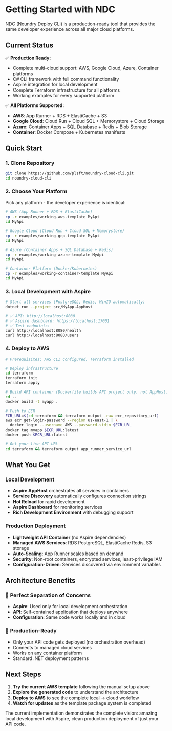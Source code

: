 # Getting Started with NDC

NDC (Noundry Deploy CLI) is a production-ready tool that provides the same developer experience across all major cloud platforms.

## Current Status

✅ **Production Ready:**
- Complete multi-cloud support: AWS, Google Cloud, Azure, Container platforms
- C# CLI framework with full command functionality
- Aspire integration for local development
- Complete Terraform infrastructure for all platforms
- Working examples for every supported platform

✅ **All Platforms Supported:**
- **AWS**: App Runner + RDS + ElastiCache + S3
- **Google Cloud**: Cloud Run + Cloud SQL + Memorystore + Cloud Storage  
- **Azure**: Container Apps + SQL Database + Redis + Blob Storage
- **Container**: Docker Compose + Kubernetes manifests

## Quick Start

### 1. Clone Repository
```bash
git clone https://github.com/plsft/noundry-cloud-cli.git
cd noundry-cloud-cli
```

### 2. Choose Your Platform
Pick any platform - the developer experience is identical:

```bash
# AWS (App Runner + RDS + ElastiCache)
cp -r examples/working-aws-template MyApi
cd MyApi

# Google Cloud (Cloud Run + Cloud SQL + Memorystore) 
cp -r examples/working-gcp-template MyApi
cd MyApi

# Azure (Container Apps + SQL Database + Redis)
cp -r examples/working-azure-template MyApi  
cd MyApi

# Container Platform (Docker/Kubernetes)
cp -r examples/working-container-template MyApi
cd MyApi
```

### 3. Local Development with Aspire
```bash
# Start all services (PostgreSQL, Redis, MinIO automatically)
dotnet run --project src/MyApp.AppHost

# ✅ API: http://localhost:8080
# ✅ Aspire dashboard: https://localhost:17001
# ✅ Test endpoints:
curl http://localhost:8080/health
curl http://localhost:8080/users
```

### 4. Deploy to AWS
```bash
# Prerequisites: AWS CLI configured, Terraform installed

# Deploy infrastructure
cd terraform
terraform init
terraform apply

# Build API container (Dockerfile builds API project only, not AppHost)
cd ..
docker build -t myapp .

# Push to ECR
ECR_URL=$(cd terraform && terraform output -raw ecr_repository_url)
aws ecr get-login-password --region us-east-1 | \
  docker login --username AWS --password-stdin $ECR_URL
docker tag myapp $ECR_URL:latest
docker push $ECR_URL:latest

# Get your live API URL
cd terraform && terraform output app_runner_service_url
```

## What You Get

### Local Development
- **Aspire AppHost** orchestrates all services in containers
- **Service Discovery** automatically configures connection strings
- **Hot Reload** for rapid development
- **Aspire Dashboard** for monitoring services
- **Rich Development Environment** with debugging support

### Production Deployment  
- **Lightweight API Container** (no Aspire dependencies)
- **Managed AWS Services**: RDS PostgreSQL, ElastiCache Redis, S3 storage
- **Auto-Scaling**: App Runner scales based on demand
- **Security**: Non-root containers, encrypted services, least-privilege IAM
- **Configuration-Driven**: Services discovered via environment variables

## Architecture Benefits

### 🎯 **Perfect Separation of Concerns**
- **Aspire**: Used only for local development orchestration
- **API**: Self-contained application that deploys anywhere
- **Configuration**: Same code works locally and in cloud

### 🚀 **Production-Ready**
- Only your API code gets deployed (no orchestration overhead)
- Connects to managed cloud services
- Works on any container platform
- Standard .NET deployment patterns

## Next Steps

1. **Try the current AWS template** following the manual setup above
2. **Explore the generated code** to understand the architecture
3. **Deploy to AWS** to see the complete local → cloud workflow
4. **Watch for updates** as the template package system is completed

The current implementation demonstrates the complete vision: amazing local development with Aspire, clean production deployment of just your API code.